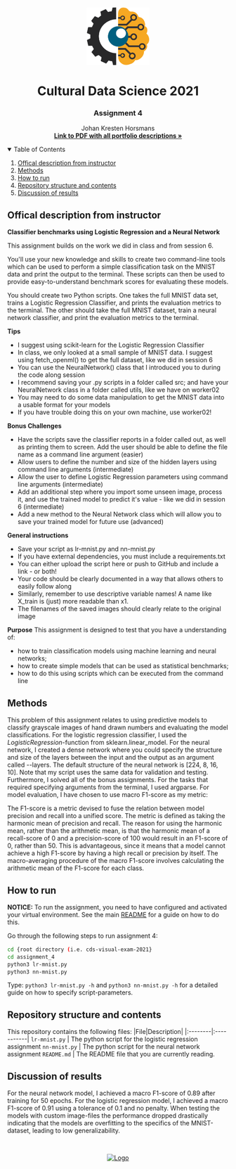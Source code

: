 <!-- PROJECT LOGO -->
<br />
<p align="center">
  <a href="https://github.com/JohanHorsmans/cds-visual-exam-2021">
    <img src="../README_images/computer vision.png" alt="Logo" width="142" height="131">
  </a>
  
  <h1 align="center">Cultural Data Science 2021</h1> 
  <h3 align="center">Assignment 4</h3> 

  <p align="center">
    Johan Kresten Horsmans
    <br />
    <a href="https://github.com/JohanHorsmans/cds-visual-exam-2021/blob/main/Visual_Analytics_Exam.pdf"><strong>Link to PDF with all portfolio descriptions »</strong></a>
    <br />
  </p>
</p>

<!-- TABLE OF CONTENTS -->
<details open="open">
  <summary>Table of Contents</summary>
  <ol>
    <li><a href="#offical-description-from-instructor">Offical description from instructor</a></li>
    <li><a href="#methods">Methods</a></li>
    <li><a href="#how-to-run">How to run</a></li>
    <li><a href="#repository-structure-and-contents">Repository structure and contents</a></li>
    <li><a href="#discussion-of-results">Discussion of results</a></li>
  </ol>
</details>

<!-- OFFICIAL DESCRIPTION FROM INSTRUCTOR -->
## Offical description from instructor

__Classifier benchmarks using Logistic Regression and a Neural Network__

This assignment builds on the work we did in class and from session 6.

You'll use your new knowledge and skills to create two command-line tools which can be used to perform a simple classification task on the MNIST data and print the output to the terminal. These scripts can then be used to provide easy-to-understand benchmark scores for evaluating these models.

You should create two Python scripts. One takes the full MNIST data set, trains a Logistic Regression Classifier, and prints the evaluation metrics to the terminal. The other should take the full MNIST dataset, train a neural network classifier, and print the evaluation metrics to the terminal.

__Tips__
* I suggest using scikit-learn for the Logistic Regression Classifier
* In class, we only looked at a small sample of MNIST data. I suggest using fetch_openml() to get the full dataset, like we did in session 6
* You can use the NeuralNetwork() class that I introduced you to during the code along session
* I recommend saving your .py scripts in a folder called src﻿; and have your NeuralNetwork class in a folder called utils, like we have on worker02
* You may need to do some data manipulation to get the MNIST data into a usable format for your models
* If you have trouble doing this on your own machine, use worker02!

__Bonus Challenges__
* Have the scripts save the classifier reports in a folder called out, as well as printing them to screen. Add the user should be able to define the file name as a command line argument (easier)
* Allow users to define the number and size of the hidden layers using command line arguments (intermediate)
* Allow the user to define Logistic Regression parameters using command line arguments (intermediate)
* Add an additional step where you import some unseen image, process it, and use the trained model to predict it's value - like we did in session 6 (intermediate)
* Add a new method to the Neural Network class which will allow you to save your trained model for future use (advanced)

__General instructions__
* Save your script as lr-mnist.py and nn-mnist.py
* If you have external dependencies, you must include a requirements.txt
* You can either upload the script here or push to GitHub and include a link - or both!
* Your code should be clearly documented in a way that allows others to easily follow along
* Similarly, remember to use descriptive variable names! A name like X_train is (just) more readable than x1.
* The filenames of the saved images should clearly relate to the original image

__Purpose__ 
This assignment is designed to test that you have a understanding of:

* how to train classification models using machine learning and neural networks;
* how to create simple models that can be used as statistical benchmarks;
* how to do this using scripts which can be executed from the command line

<!-- METHODS -->
## Methods

This problem of this assignment relates to using predictive models to classify grayscale images of hand drawn numbers and evaluating the model classifications. For the logistic regression classifier, I used the _LogisticRegression_-function from sklearn.linear_model. For the neural network, I created a dense network where you could specify the structure and size of the layers between the input and the output as an argument called --layers. The default structure of the neural network is [224, 8, 16, 10]. Note that my script uses the same data for validation and testing. Furthermore, I solved all of the bonus assignments. For the tasks that required specifying arguments from the terminal, I used argparse. 
For model evaluation, I have chosen to use macro F1-score as my metric: 

The F1-score is a metric devised to fuse the relation between model precision and recall into a unified score. The metric is defined as taking the harmonic mean of precision and recall. The reason for using the harmonic mean, rather than the arithmetic mean, is that the harmonic mean of a recall-score of 0 and a precision-score of 100 would result in an F1-score of 0, rather than 50. This is advantageous, since it means that a model cannot achieve a high F1-score by having a high recall or precision by itself. The macro-averaging procedure of the macro F1-score involves calculating the arithmetic mean of the F1-score for each class.

<!-- HOW TO RUN -->
## How to run

__NOTICE:__ To run the assignment, you need to have configured and activated your virtual environment. See the main [README](https://github.com/JohanHorsmans/cds-visual-exam-2021/blob/main/README.md) for a guide on how to do this.

Go through the following steps to run assignment 4:
```bash
cd {root directory (i.e. cds-visual-exam-2021}
cd assignment_4
python3 lr-mnist.py
python3 nn-mnist.py
```
Type: ```python3 lr-mnist.py -h``` and ```python3 nn-mnist.py -h``` for a detailed guide on how to specify script-parameters. 

<!-- REPOSITORY STRUCTURE AND CONTENTS -->
## Repository structure and contents

This repository contains the following files:
|File|Description|
|:--------|:-----------|
```lr-mnist.py``` | The python script for the logistic regression assignment
```nn-mnist.py``` | The python script for the neural network assignment
```README.md``` | The README file that you are currently reading.

<!-- DISCUSSION OF RESULTS -->
## Discussion of results

For the neural network model, I achieved a macro F1-score of 0.89 after training for 50 epochs. For the logistic regression model, I achieved a macro F1-score of 0.91 using a tolerance of 0.1 and no penalty. When testing the models with custom image-files the performance dropped drastically indicating that the models are overfitting to the specifics of the MNIST-dataset, leading to low generalizability. 

<br />
<p align="center">
  <a href="https://github.com/JohanHorsmans/cds-visual-exam-2021">
    <img src="../README_images/logo_au.png" alt="Logo" width="300" height="102">
  </a>
